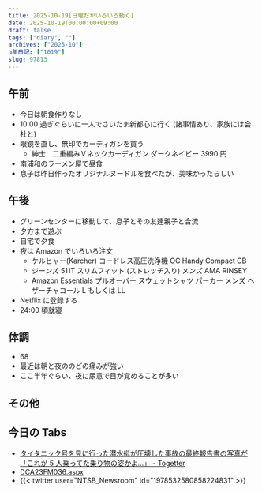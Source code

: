 ```yaml
---
title: 2025-10-19[日曜だがいろいろ動く]
date: 2025-10-19T00:00:00+09:00
draft: false
tags: ["diary", ""]
archives: ["2025-10"]
n年日記: ["1019"]
slug: 97813
---
```


## 午前

- 今日は朝食作りなし
- 10:00 過ぎぐらいに一人でさいたま新都心に行く (諸事情あり、家族には会社と)
- 眼鏡を直し、無印でカーディガンを買う
  - 紳士　二重編みＶネックカーディガン ダークネイビー 3990 円
- 南浦和のラーメン屋で昼食
- 息子は昨日作ったオリジナルヌードルを食べたが、美味かったらしい

## 午後

- グリーンセンターに移動して、息子とその友達親子と合流
- 夕方まで遊ぶ
- 自宅で夕食
- 夜は Amazon でいろいろ注文
  - ケルヒャー(Karcher) コードレス高圧洗浄機 OC Handy Compact CB
  - ジーンズ 511T スリムフィット (ストレッチ入り) メンズ AMA RINSEY
  - Amazon Essentials プルオーバー スウェットシャツ パーカー メンズ ヘザーチャコール L もしくは LL
- Netflix に登録する
- 24:00 頃就寝

## 体調

- 68
- 最近は朝と夜ののどの痛みが強い
- ここ半年ぐらい、夜に尿意で目が覚めることが多い

## その他

## 今日の Tabs

- [タイタニック号を見に行った潜水艇が圧壊した事故の最終報告書の写真が「これが 5 人乗ってた乗り物の姿かよ…」 - Togetter](https://togetter.com/li/2616459)
- [DCA23FM036.aspx](https://www.ntsb.gov/investigations/Pages/DCA23FM036.aspx)
- {{< twitter user="NTSB_Newsroom" id="1978532580858224831" >}}
